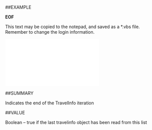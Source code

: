 
##EXAMPLE

**EOF**

This text may be copied to the notepad, and saved as a *.vbs file. Remember to change the login information.

![](..\..\Examples\vbs\SOTravellers.EOF.vbs.txt)


##SUMMARY

Indicates the end of the TravelInfo iteration


##VALUE

Boolean – true if the last travelinfo object has been read from this list

